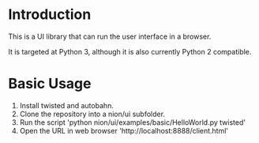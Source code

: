 Introduction
============
This is a UI library that can run the user interface in a browser.

It is targeted at Python 3, although it is also currently  Python 2 compatible.

Basic Usage
===========
1. Install twisted and autobahn.
2. Clone the repository into a nion/ui subfolder.
3. Run the script 'python nion/ui/examples/basic/HelloWorld.py twisted'
4. Open the URL in web browser 'http://localhost:8888/client.html'
